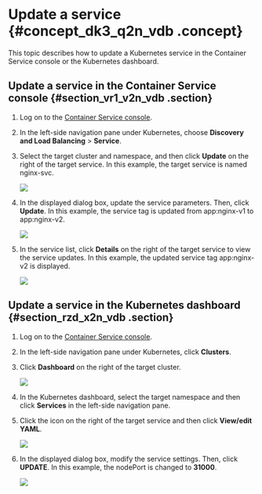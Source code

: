 # Update a service {#concept_dk3_q2n_vdb .concept}

This topic describes how to update a Kubernetes service in the Container Service console or the Kubernetes dashboard.

## Update a service in the Container Service console {#section_vr1_v2n_vdb .section}

1.  Log on to the [Container Service console](https://partners-intl.console.aliyun.com/#/cs).
2.  In the left-side navigation pane under Kubernetes, choose **Discovery and Load Balancing** \> **Service**.
3.  Select the target cluster and namespace, and then click **Update** on the right of the target service. In this example, the target service is named nginx-svc.

    ![](http://static-aliyun-doc.oss-cn-hangzhou.aliyuncs.com/assets/img/16666/155176744711039_en-US.png)

4.  In the displayed dialog box, update the service parameters. Then, click **Update**. In this example, the service tag is updated from app:nginx-v1 to app:nginx-v2.

    ![](http://static-aliyun-doc.oss-cn-hangzhou.aliyuncs.com/assets/img/16666/155176744711041_en-US.png)

5.  In the service list, click **Details** on the right of the target service to view the service updates. In this example, the updated service tag app:nginx-v2 is displayed.

    ![](http://static-aliyun-doc.oss-cn-hangzhou.aliyuncs.com/assets/img/16666/155176744711042_en-US.png)


## Update a service in the Kubernetes dashboard {#section_rzd_x2n_vdb .section}

1.  Log on to the [Container Service console](https://partners-intl.console.aliyun.com/#/cs).
2.  In the left-side navigation pane under Kubernetes, click **Clusters**.
3.  Click **Dashboard** on the right of the target cluster.

    ![](http://static-aliyun-doc.oss-cn-hangzhou.aliyuncs.com/assets/img/16666/155176744711043_en-US.png)

4.  In the Kubernetes dashboard, select the target namespace and then click **Services** in the left-side navigation pane.
5.  Click the icon on the right of the target service and then click **View/edit YAML**.

    ![](http://static-aliyun-doc.oss-cn-hangzhou.aliyuncs.com/assets/img/16666/155176744711044_en-US.png)

6.  In the displayed dialog box, modify the service settings. Then, click **UPDATE**. In this example, the nodePort is changed to **31000**.

    ![](http://static-aliyun-doc.oss-cn-hangzhou.aliyuncs.com/assets/img/16666/155176744711045_en-US.png)


